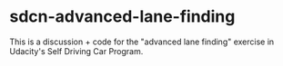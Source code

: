 # sdcn-advanced-lane-finding
This is a discussion + code for the "advanced lane finding" exercise in Udacity's Self Driving Car Program.
